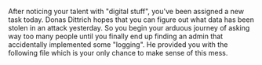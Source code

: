 After noticing your talent with "digital stuff", you've been assigned a new task today. Donas Dittrich hopes that you can figure out what data has been stolen in an attack yesterday. So you begin your arduous journey of asking way too many people until you finally end up finding an admin that accidentally implemented some "logging". He provided you with the following file which is your only chance to make sense of this mess.
